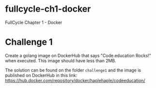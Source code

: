 # fullcycle-ch1-docker
FullCycle Chapter 1 - Docker

# Challenge 1

Create a golang image on DockerHub that says "Code.education Rocks!" when executed.
This image should have less than 2MB.

The solution can be found on the folder `challenge1` and the image is published on DockerHub in this link: 
https://hub.docker.com/repository/docker/haplehaple/codeeducation/
